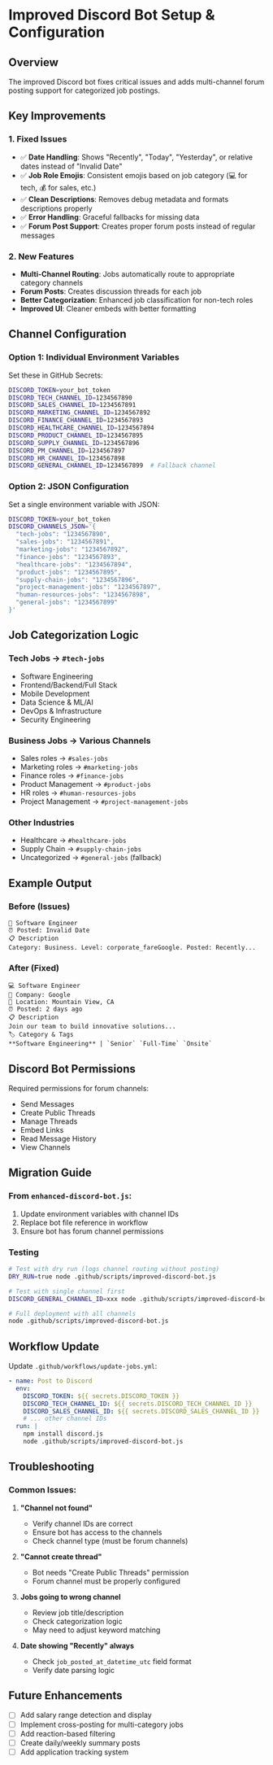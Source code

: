 # Improved Discord Bot Setup & Configuration

## Overview
The improved Discord bot fixes critical issues and adds multi-channel forum posting support for categorized job postings.

## Key Improvements

### 1. Fixed Issues
- ✅ **Date Handling**: Shows "Recently", "Today", "Yesterday", or relative dates instead of "Invalid Date"
- ✅ **Job Role Emojis**: Consistent emojis based on job category (💻 for tech, 💰 for sales, etc.)
- ✅ **Clean Descriptions**: Removes debug metadata and formats descriptions properly
- ✅ **Error Handling**: Graceful fallbacks for missing data
- ✅ **Forum Post Support**: Creates proper forum posts instead of regular messages

### 2. New Features
- **Multi-Channel Routing**: Jobs automatically route to appropriate category channels
- **Forum Posts**: Creates discussion threads for each job
- **Better Categorization**: Enhanced job classification for non-tech roles
- **Improved UI**: Cleaner embeds with better formatting

## Channel Configuration

### Option 1: Individual Environment Variables
Set these in GitHub Secrets:
```bash
DISCORD_TOKEN=your_bot_token
DISCORD_TECH_CHANNEL_ID=1234567890
DISCORD_SALES_CHANNEL_ID=1234567891
DISCORD_MARKETING_CHANNEL_ID=1234567892
DISCORD_FINANCE_CHANNEL_ID=1234567893
DISCORD_HEALTHCARE_CHANNEL_ID=1234567894
DISCORD_PRODUCT_CHANNEL_ID=1234567895
DISCORD_SUPPLY_CHANNEL_ID=1234567896
DISCORD_PM_CHANNEL_ID=1234567897
DISCORD_HR_CHANNEL_ID=1234567898
DISCORD_GENERAL_CHANNEL_ID=1234567899  # Fallback channel
```

### Option 2: JSON Configuration
Set a single environment variable with JSON:
```bash
DISCORD_TOKEN=your_bot_token
DISCORD_CHANNELS_JSON='{
  "tech-jobs": "1234567890",
  "sales-jobs": "1234567891",
  "marketing-jobs": "1234567892",
  "finance-jobs": "1234567893",
  "healthcare-jobs": "1234567894",
  "product-jobs": "1234567895",
  "supply-chain-jobs": "1234567896",
  "project-management-jobs": "1234567897",
  "human-resources-jobs": "1234567898",
  "general-jobs": "1234567899"
}'
```

## Job Categorization Logic

### Tech Jobs → `#tech-jobs`
- Software Engineering
- Frontend/Backend/Full Stack
- Mobile Development
- Data Science & ML/AI
- DevOps & Infrastructure
- Security Engineering

### Business Jobs → Various Channels
- Sales roles → `#sales-jobs`
- Marketing roles → `#marketing-jobs`
- Finance roles → `#finance-jobs`
- Product Management → `#product-jobs`
- HR roles → `#human-resources-jobs`
- Project Management → `#project-management-jobs`

### Other Industries
- Healthcare → `#healthcare-jobs`
- Supply Chain → `#supply-chain-jobs`
- Uncategorized → `#general-jobs` (fallback)

## Example Output

### Before (Issues)
```
🏢 Software Engineer
⏰ Posted: Invalid Date
📋 Description
Category: Business. Level: corporate_fareGoogle. Posted: Recently...
```

### After (Fixed)
```
💻 Software Engineer
🏢 Company: Google
📍 Location: Mountain View, CA
⏰ Posted: 2 days ago
📋 Description
Join our team to build innovative solutions...
🏷️ Category & Tags
**Software Engineering** | `Senior` `Full-Time` `Onsite`
```

## Discord Bot Permissions

Required permissions for forum channels:
- Send Messages
- Create Public Threads
- Manage Threads
- Embed Links
- Read Message History
- View Channels

## Migration Guide

### From `enhanced-discord-bot.js`:
1. Update environment variables with channel IDs
2. Replace bot file reference in workflow
3. Ensure bot has forum channel permissions

### Testing
```bash
# Test with dry run (logs channel routing without posting)
DRY_RUN=true node .github/scripts/improved-discord-bot.js

# Test with single channel first
DISCORD_GENERAL_CHANNEL_ID=xxx node .github/scripts/improved-discord-bot.js

# Full deployment with all channels
node .github/scripts/improved-discord-bot.js
```

## Workflow Update

Update `.github/workflows/update-jobs.yml`:
```yaml
- name: Post to Discord
  env:
    DISCORD_TOKEN: ${{ secrets.DISCORD_TOKEN }}
    DISCORD_TECH_CHANNEL_ID: ${{ secrets.DISCORD_TECH_CHANNEL_ID }}
    DISCORD_SALES_CHANNEL_ID: ${{ secrets.DISCORD_SALES_CHANNEL_ID }}
    # ... other channel IDs
  run: |
    npm install discord.js
    node .github/scripts/improved-discord-bot.js
```

## Troubleshooting

### Common Issues:

1. **"Channel not found"**
   - Verify channel IDs are correct
   - Ensure bot has access to the channels
   - Check channel type (must be forum channels)

2. **"Cannot create thread"**
   - Bot needs "Create Public Threads" permission
   - Forum channel must be properly configured

3. **Jobs going to wrong channel**
   - Review job title/description
   - Check categorization logic
   - May need to adjust keyword matching

4. **Date showing "Recently" always**
   - Check `job_posted_at_datetime_utc` field format
   - Verify date parsing logic

## Future Enhancements

- [ ] Add salary range detection and display
- [ ] Implement cross-posting for multi-category jobs
- [ ] Add reaction-based filtering
- [ ] Create daily/weekly summary posts
- [ ] Add application tracking system